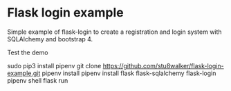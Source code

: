 # Flask login example

Simple example of flask-login to create a registration and login system with SQLAlchemy and bootstrap 4.

Test the demo

sudo pip3 install pipenv
git clone https://github.com/stu8walker/flask-login-example.git
pipenv install
pipenv install flask flask-sqlalchemy flask-login
pipenv shell
flask run
